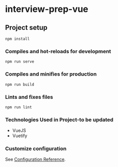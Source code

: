 # interview-prep-vue

## Project setup
```
npm install
```

### Compiles and hot-reloads for development
```
npm run serve
```

### Compiles and minifies for production
```
npm run build
```

### Lints and fixes files
```
npm run lint
```

### Technologies Used in Project-to be updated
- VueJS
- Vuetify

### Customize configuration
See [Configuration Reference](https://cli.vuejs.org/config/).
